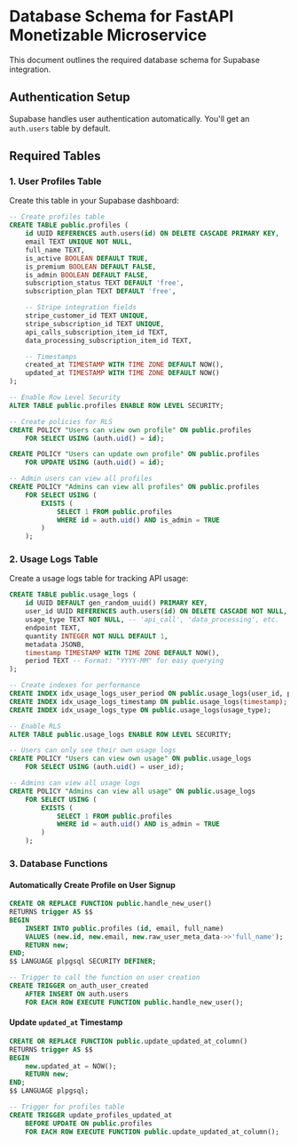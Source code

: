# Database Schema for FastAPI Monetizable Microservice

This document outlines the required database schema for Supabase integration.

## Authentication Setup

Supabase handles user authentication automatically. You'll get an `auth.users` table by default.

## Required Tables

### 1. User Profiles Table

Create this table in your Supabase dashboard:

```sql
-- Create profiles table
CREATE TABLE public.profiles (
    id UUID REFERENCES auth.users(id) ON DELETE CASCADE PRIMARY KEY,
    email TEXT UNIQUE NOT NULL,
    full_name TEXT,
    is_active BOOLEAN DEFAULT TRUE,
    is_premium BOOLEAN DEFAULT FALSE,
    is_admin BOOLEAN DEFAULT FALSE,
    subscription_status TEXT DEFAULT 'free',
    subscription_plan TEXT DEFAULT 'free',

    -- Stripe integration fields
    stripe_customer_id TEXT UNIQUE,
    stripe_subscription_id TEXT UNIQUE,
    api_calls_subscription_item_id TEXT,
    data_processing_subscription_item_id TEXT,

    -- Timestamps
    created_at TIMESTAMP WITH TIME ZONE DEFAULT NOW(),
    updated_at TIMESTAMP WITH TIME ZONE DEFAULT NOW()
);

-- Enable Row Level Security
ALTER TABLE public.profiles ENABLE ROW LEVEL SECURITY;

-- Create policies for RLS
CREATE POLICY "Users can view own profile" ON public.profiles
    FOR SELECT USING (auth.uid() = id);

CREATE POLICY "Users can update own profile" ON public.profiles
    FOR UPDATE USING (auth.uid() = id);

-- Admin users can view all profiles
CREATE POLICY "Admins can view all profiles" ON public.profiles
    FOR SELECT USING (
        EXISTS (
            SELECT 1 FROM public.profiles 
            WHERE id = auth.uid() AND is_admin = TRUE
        )
    );
```

### 2. Usage Logs Table

Create a usage logs table for tracking API usage:

```sql
CREATE TABLE public.usage_logs (
    id UUID DEFAULT gen_random_uuid() PRIMARY KEY,
    user_id UUID REFERENCES auth.users(id) ON DELETE CASCADE NOT NULL,
    usage_type TEXT NOT NULL, -- 'api_call', 'data_processing', etc.
    endpoint TEXT,
    quantity INTEGER NOT NULL DEFAULT 1,
    metadata JSONB,
    timestamp TIMESTAMP WITH TIME ZONE DEFAULT NOW(),
    period TEXT -- Format: "YYYY-MM" for easy querying
);

-- Create indexes for performance
CREATE INDEX idx_usage_logs_user_period ON public.usage_logs(user_id, period);
CREATE INDEX idx_usage_logs_timestamp ON public.usage_logs(timestamp);
CREATE INDEX idx_usage_logs_type ON public.usage_logs(usage_type);

-- Enable RLS
ALTER TABLE public.usage_logs ENABLE ROW LEVEL SECURITY;

-- Users can only see their own usage logs
CREATE POLICY "Users can view own usage" ON public.usage_logs
    FOR SELECT USING (auth.uid() = user_id);

-- Admins can view all usage logs
CREATE POLICY "Admins can view all usage" ON public.usage_logs
    FOR SELECT USING (
        EXISTS (
            SELECT 1 FROM public.profiles 
            WHERE id = auth.uid() AND is_admin = TRUE
        )
    );
```

### 3. Database Functions

#### Automatically Create Profile on User Signup

```sql
CREATE OR REPLACE FUNCTION public.handle_new_user()
RETURNS trigger AS $$
BEGIN
    INSERT INTO public.profiles (id, email, full_name)
    VALUES (new.id, new.email, new.raw_user_meta_data->>'full_name');
    RETURN new;
END;
$$ LANGUAGE plpgsql SECURITY DEFINER;

-- Trigger to call the function on user creation
CREATE TRIGGER on_auth_user_created
    AFTER INSERT ON auth.users
    FOR EACH ROW EXECUTE FUNCTION public.handle_new_user();
```

#### Update `updated_at` Timestamp

```sql
CREATE OR REPLACE FUNCTION public.update_updated_at_column()
RETURNS trigger AS $$
BEGIN
    new.updated_at = NOW();
    RETURN new;
END;
$$ LANGUAGE plpgsql;

-- Trigger for profiles table
CREATE TRIGGER update_profiles_updated_at
    BEFORE UPDATE ON public.profiles
    FOR EACH ROW EXECUTE FUNCTION public.update_updated_at_column();
```